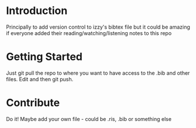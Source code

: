 # Introduction 
Principally to add version control to izzy's bibtex file but it could be amazing if everyone added their reading/watching/listening notes to this repo

# Getting Started
Just git pull the repo to where you want to have access to the .bib and other files. Edit and then git push.

# Contribute
Do it! Maybe add your own file - could be .ris, .bib or something else